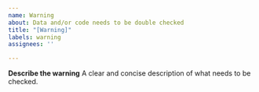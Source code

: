 ```yaml
---
name: Warning
about: Data and/or code needs to be double checked
title: "[Warning]"
labels: warning
assignees: ''

---
```


**Describe the warning**
A clear and concise description of what needs to be checked.
